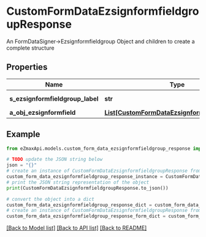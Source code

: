 # CustomFormDataEzsignformfieldgroupResponse

An FormDataSigner->Ezsignformfieldgroup Object and children to create a complete structure

## Properties

Name | Type | Description | Notes
------------ | ------------- | ------------- | -------------
**s_ezsignformfieldgroup_label** | **str** | The Label for the Ezsignformfieldgroup | 
**a_obj_ezsignformfield** | [**List[CustomFormDataEzsignformfieldResponse]**](CustomFormDataEzsignformfieldResponse.md) |  | 

## Example

```python
from eZmaxApi.models.custom_form_data_ezsignformfieldgroup_response import CustomFormDataEzsignformfieldgroupResponse

# TODO update the JSON string below
json = "{}"
# create an instance of CustomFormDataEzsignformfieldgroupResponse from a JSON string
custom_form_data_ezsignformfieldgroup_response_instance = CustomFormDataEzsignformfieldgroupResponse.from_json(json)
# print the JSON string representation of the object
print(CustomFormDataEzsignformfieldgroupResponse.to_json())

# convert the object into a dict
custom_form_data_ezsignformfieldgroup_response_dict = custom_form_data_ezsignformfieldgroup_response_instance.to_dict()
# create an instance of CustomFormDataEzsignformfieldgroupResponse from a dict
custom_form_data_ezsignformfieldgroup_response_form_dict = custom_form_data_ezsignformfieldgroup_response.from_dict(custom_form_data_ezsignformfieldgroup_response_dict)
```
[[Back to Model list]](../README.md#documentation-for-models) [[Back to API list]](../README.md#documentation-for-api-endpoints) [[Back to README]](../README.md)


